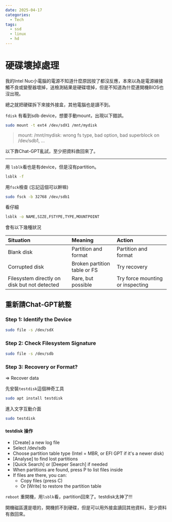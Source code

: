 ```yaml
---
date: 2025-04-17
categories:
  - Tech
tags:
  - ssd
  - linux
  - hd
---
```


# 硬碟壞掉處理

我的Intel Nuc小電腦的電源不知道什麼原因按了都沒反應，本來以為是電源線接觸不良或變壓器壞掉，送檢測結果是硬碟壞掉，但是不知道為什麼連開機BIOS也沒出現。

總之就把硬碟拆下來接外接盒，其他電腦也是讀不到。

`fdisk` 有看到sdb device，想要手動mount，出現以下錯誤。

```bash
sudo mount -t ext4 /dev/sdX1 /mnt/mydisk
```

> mount: /mnt/mydisk: wrong fs type, bad option, bad superblock on /dev/sdb1, ...


以下靠Chat-GPT亂試，至少把資料救回來了。

---

用 `lsblk`看也是有device，但是沒有partition。

```bash
lsblk -f
```

用`fsck`檢查 (忘記這個可以幹嘛)

```bash
sudo fsck -b 32768 /dev/sdb1
```

看仔細

```bash
lsblk -o NAME,SIZE,FSTYPE,TYPE,MOUNTPOINT
```

會有以下幾種狀況

| Situation                                    | Meaning                      | Action                           |
| :------------------------------------------- | :--------------------------- | :------------------------------- |
| Blank disk                                   | Partition and format         | Partition and format             |
| Corrupted disk                               | Broken partition table or FS | Try recovery                     |
| Filesystem directly on disk but not detected | Rare, but possible           | Try force mounting or inspecting |


## 重新請Chat-GPT統整

### Step 1: Identify the Device

```bash
sudo file -s /dev/sdX
```

###  Step 2: Check Filesystem Signature

```bash
sudo file -s /dev/sdb
```

### Step 3: Recovery or Format?

=> Recover data

先安裝`testdisk`這個神奇工具

```bash
sudo apt install testdisk
```

進入文字互動介面

```bash
sudo testdisk
```

#### testdisk 操作

- [Create] a new log file
- Select /dev/sdb
- Choose partition table type (Intel = MBR, or EFI GPT if it's a newer disk)
- [Analyse] to find lost partitions
- [Quick Search] or [Deeper Search] if needed
- When partitions are found, press P to list files inside
- If files are there, you can:
  - Copy files (press C)
  - Or [Write] to restore the partition table

`reboot` 重開機，用`lsblk`看，partition回來了。testdisk太神了!!!

開機磁區還是壞的，開機抓不到硬碟，但是可以用外接盒讀回其他資料，至少資料有救回來。
